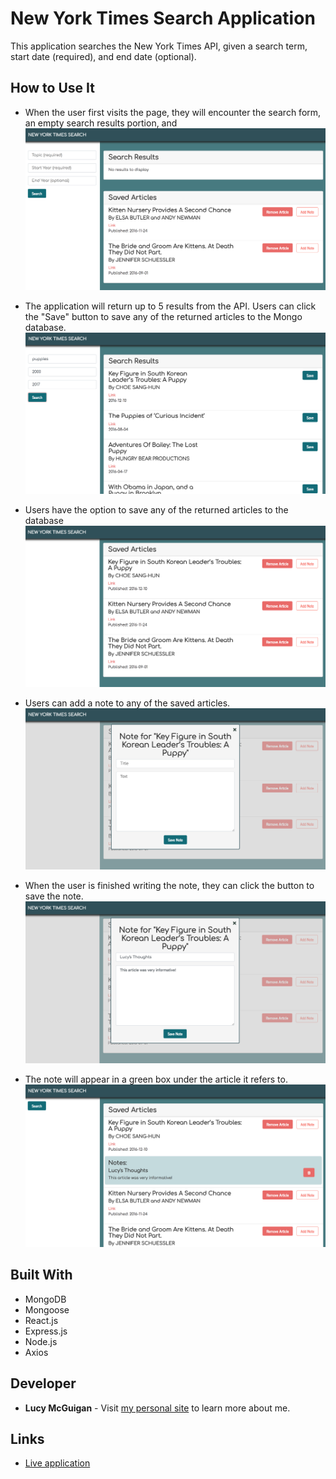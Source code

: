 # New York Times Search Application
This application searches the New York Times API, given a search term, start date (required), and end date (optional). 

## How to Use It
- When the user first visits the page, they will encounter the search form, an empty search results portion, and 
![Image1](./readmeImages/1.png?raw=true "On visiting")

- The application will return up to 5 results from the API. Users can click the "Save" button to save any of the returned articles to the Mongo database.
![Image2](./readmeImages/2.png?raw=true "Getting Search Results")

- Users have the option to save any of the returned articles to the database
![Image3](./readmeImages/3.png?raw=true "Saving an article")

- Users can add a note to any of the saved articles.
![Image4](./readmeImages/4.png?raw=true "Adding a note")

- When the user is finished writing the note, they can click the button to save the note.
![Image5](./readmeImages/5.png?raw=true "Saving a note")

- The note will appear in a green box under the article it refers to.
![Image6](./readmeImages/6.png?raw=true "Viewing saved notes")

## Built With 
- MongoDB
- Mongoose
- React.js
- Express.js
- Node.js
- Axios

## Developer
- **Lucy McGuigan** - Visit [my personal site](http://www.lucymcguigan.com) to learn more about me. 

## Links
- [Live application](https://blooming-atoll-67872.herokuapp.com/)